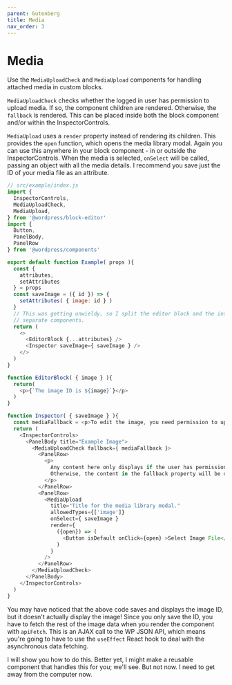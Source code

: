 ```yaml
---
parent: Gutenberg
title: Media
nav_order: 3
---
```


# Media
Use the `MediaUploadCheck` and `MediaUpload` components for handling attached media in custom blocks.

`MediaUploadCheck` checks whether the logged in user has permission to upload media.
If so, the component children are rendered.
Otherwise, the `fallback` is rendered.
This can be placed inside both the block component and/or within the InspectorControls.

`MediaUpload` uses a `render` property instead of rendering its children.
This provides the `open` function, which opens the media library modal.
Again you can use this anywhere in your block component - in or outside the InspectorControls.
When the media is selected, `onSelect` will be called, passing an object with all the media details.
I recommend you save just the ID of your media file as an attribute.

```js
// src/example/index.js
import {
  InspectorControls,
  MediaUploadCheck,
  MediaUpload,
} from '@wordpress/block-editor'
import {
  Button,
  PanelBody,
  PanelRow
} from '@wordpress/components'

export default function Example( props ){
  const {
    attributes,
    setAttributes
  } = props
  const saveImage = ({ id }) => {
    setAttributes( { image: id } )
  }
  // This was getting unwieldy, so I split the editor block and the inspector controls into
  // separate components.
  return (
    <>
      <EditorBlock {...attributes} />
      <Inspector saveImage={ saveImage } />
    </>
  )
}

function EditorBlock( { image } ){
  return(
    <p>{`The image ID is ${image}`}</p>
  )
}

function Inspector( { saveImage } ){
  const mediaFallback = <p>To edit the image, you need permission to upload media.</p>
  return (
    <InspectorControls>
      <PanelBody title="Example Image">
        <MediaUploadCheck fallback={ mediaFallback }>
          <PanelRow>
            <p>
              Any content here only displays if the user has permission to upload media.
              Otherwise, the content in the fallback property will be displayed.
            </p>
          </PanelRow>
          <PanelRow>
            <MediaUpload
              title="Title for the media library modal."
              allowedTypes={['image']}
              onSelect={ saveImage }
              render={
                ({open}) => (
                  <Button isDefault onClick={open} >Select Image File</Button>
                )
              }
            />
          </PanelRow>
        </MediaUploadCheck>
      </PanelBody>
    </InspectorControls>
  )
}
```

You may have noticed that the above code saves and displays the image ID,
but it doesn't actually display the image!
Since you only save the ID,
you have to fetch the rest of the image data when you render the component with `apiFetch`.
This is an AJAX call to the WP JSON API, which means you're going to have to use the `useEffect`
React hook to deal with the asynchronous data fetching.

I will show you how to do this. Better yet, I might make a reusable component that handles this for you; we'll see. But not now. I need to get away from the computer now.
